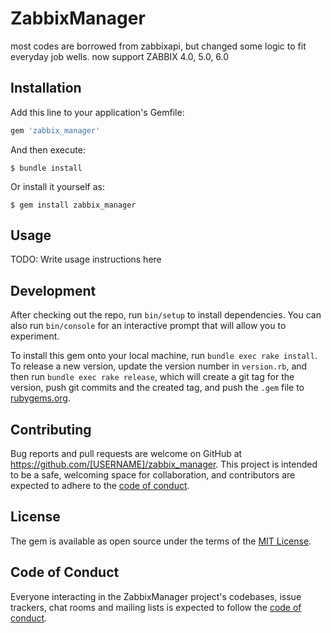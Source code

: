 # ZabbixManager

most codes are borrowed from zabbixapi, but changed some logic to fit everyday job wells. now support ZABBIX 4.0, 5.0, 6.0

## Installation

Add this line to your application's Gemfile:

```ruby
gem 'zabbix_manager'
```

And then execute:

    $ bundle install

Or install it yourself as:

    $ gem install zabbix_manager

## Usage

TODO: Write usage instructions here

## Development

After checking out the repo, run `bin/setup` to install dependencies. You can also run `bin/console` for an interactive prompt that will allow you to experiment.

To install this gem onto your local machine, run `bundle exec rake install`. To release a new version, update the version number in `version.rb`, and then run `bundle exec rake release`, which will create a git tag for the version, push git commits and the created tag, and push the `.gem` file to [rubygems.org](https://rubygems.org).

## Contributing

Bug reports and pull requests are welcome on GitHub at https://github.com/[USERNAME]/zabbix_manager. This project is intended to be a safe, welcoming space for collaboration, and contributors are expected to adhere to the [code of conduct](https://github.com/[USERNAME]/zabbix_manager/blob/master/CODE_OF_CONDUCT.md).

## License

The gem is available as open source under the terms of the [MIT License](https://opensource.org/licenses/MIT).

## Code of Conduct

Everyone interacting in the ZabbixManager project's codebases, issue trackers, chat rooms and mailing lists is expected to follow the [code of conduct](https://github.com/ciscolive/zabbix_manager/blob/master/CODE_OF_CONDUCT.md).
